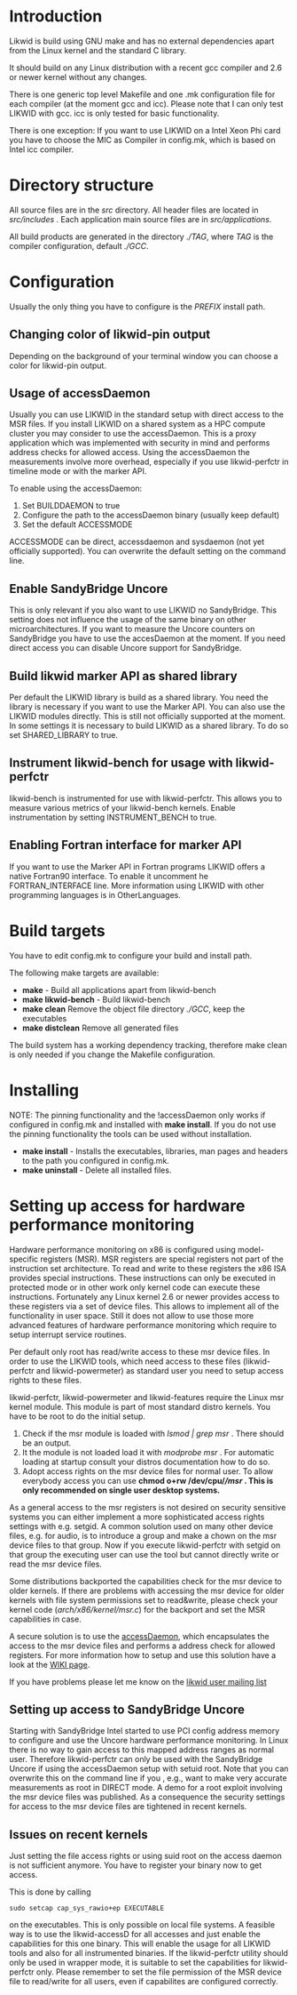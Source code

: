 

# Introduction #

Likwid is build using GNU make and has no external dependencies apart from
the Linux kernel and the standard  C library.

It should build on any Linux distribution with a recent gcc compiler
and 2.6 or newer kernel without any changes.

There is one generic top level Makefile and one .mk configuration file for each
compiler (at the moment gcc and icc). Please note that I can only test LIKWID
with gcc. icc is only tested for basic functionality.

There is one exception: If you want to use LIKWID on a Intel Xeon Phi card you have
to choose the MIC as Compiler in config.mk, which is based on Intel icc compiler.


# Directory structure #

All source files are in the _src_ directory. All header files are located in
_src/includes_ . Each application main source files are in
_src/applications_.

All build products are generated in the directory _./TAG_, where _TAG_ is the
compiler configuration, default _./GCC_.

# Configuration #

Usually the only thing you have to configure is the _PREFIX_  install path.

## Changing color of likwid-pin output ##

Depending on the background of your terminal window you can choose a color
for likwid-pin output.

## Usage of accessDaemon ##

Usually you can use LIKWID in the standard setup with direct access to the MSR
files. If you install LIKWID on a shared system as a HPC compute cluster you
may consider to use the accessDaemon. This is a proxy application which was
implemented with security in mind and performs address checks for allowed access.
Using the accessDaemon the measurements involve more overhead, especially if you use
likwid-perfctr in timeline mode or with the marker API.

To enable using the accessDaemon:

  1. Set BUILDDAEMON to true
  1. Configure the path to the accessDaemon binary (usually keep default)
  1. Set the default ACCESSMODE

ACCESSMODE can be direct, accessdaemon and sysdaemon (not yet officially supported).
You can overwrite the default setting on the command line.

## Enable SandyBridge Uncore ##

This is only relevant if you also want to use LIKWID no SandyBridge. This
setting does not influence the usage of the same binary on other
microarchitectures. If you want to measure the Uncore counters on SandyBridge
you have to use the accesDaemon at the moment. If you need direct access you
can disable Uncore support for SandyBridge.

## Build likwid marker API as shared library ##

Per default the LIKWID library is build as a shared library. You need the library
is necessary if you want to use the Marker API. You can also use the LIKWID modules
directly. This is still not officially supported at the moment. In some settings it
is necessary to build LIKWID as a shared library. To do so set SHARED\_LIBRARY to true.

## Instrument likwid-bench for usage with likwid-perfctr ##

likwid-bench is instrumented for use with likwid-perfctr. This allows you to
measure various metrics of your likwid-bench kernels. Enable instrumentation by
setting INSTRUMENT\_BENCH to true.

## Enabling Fortran interface for marker API ##

If you want to use the Marker API in Fortran programs LIKWID offers a native
Fortran90 interface. To enable it uncomment he FORTRAN\_INTERFACE line.
More information using LIKWID with other programming languages is
in OtherLanguages.

# Build targets #

You have to edit config.mk to configure your build and install path.

The following make targets are available:

  * **make** - Build all applications apart from likwid-bench
  * **make likwid-bench** - Build likwid-bench
  * **make clean** Remove the object file directory _./GCC_, keep the executables
  * **make distclean** Remove all generated files

The build system has a working dependency tracking, therefore make clean is only
needed if you change the Makefile configuration.

# Installing #

NOTE: The pinning functionality and the !accessDaemon only works if configured in config.mk and
installed with **make install**. If you do not use the pinning functionality the tools
can be used without installation.

  * **make install** - Installs the executables, libraries, man pages and headers to the path you configured in config.mk.
  * **make uninstall** - Delete all installed files.

# Setting up access for hardware performance monitoring #

Hardware performance monitoring on x86 is configured using model-specific
registers (MSR). MSR registers are special registers not part of the
instruction set architecture. To read and write to these registers the x86 ISA
provides special instructions. These instructions can only be executed in
protected mode or in other work only kernel code can execute these
instructions. Fortunately any Linux kernel 2.6 or newer provides access to these
registers via a set of device files. This allows to implement all of the
functionality in user space. Still it does not allow to use those more advanced
features of hardware performance monitoring which require to setup
interrupt service routines.

Per default only root has read/write access to these msr device files. In order
to use the LIKWID tools, which need access to these files (likwid-perfctr and
likwid-powermeter) as standard user you need to setup access rights to these
files.

likwid-perfctr, likwid-powermeter and likwid-features require the Linux msr
kernel module. This module is part of most standard distro kernels. You have to
be root to do the initial setup.

1. Check if the msr module is loaded with  _lsmod | grep msr_ . There should be an output.
2. It the module is not loaded load it with  _modprobe msr_ . For automatic loading at startup
consult your distros documentation how to do so.
3. Adopt access rights on the msr device files for normal user. To allow everybody access you can
use **chmod o+rw /dev/cpu/_/msr_ . This is only recommended on single user desktop systems.**

As a general access to the msr registers is not desired on security sensitive
systems you can either implement a more sophisticated access rights settings
with e.g. setgid. A common solution used on many other device files, e.g. for
audio, is to introduce a group and make a chown on the msr device files to that
group. Now if you execute likwid-perfctr with setgid on that group the
executing user can use the tool but cannot directly write or read the msr
device files.

Some distributions backported the capabilities check for the msr device to older kernels. If there are problems with accessing the msr device for older kernels with file system permissions set to read&write, please check your kernel code (_arch/x86/kernel/msr.c_) for the backport and set the MSR capabilities in case.

A secure solution is to use the [accessDaemon](MSRDaemon.md), which encapsulates
the access to the msr device files and performs a address check for allowed
registers. For more information how to setup and use this solution have a look
at the [WIKI page](MSRDaemon.md).

If you have problems please let me know on the
[likwid user mailing list](http://groups.google.com/group/likwid-users)


## Setting up access to SandyBridge Uncore ##

Starting with SandyBridge Intel started to use PCI config address memory to
configure and use the Uncore hardware performance monitoring. In Linux there is
no way to gain access to this mapped address ranges as normal user. Therefore
likwid-perfctr can only be used with the SandyBridge Uncore if using the
accessDaemon setup with setuid root. Note that you can overwrite this on the
command line if you , e.g., want to make very accurate measurements as root in
DIRECT mode.
A demo for a root exploit involving the msr device files was published. As a consequence the security settings for access to the msr device files are tightened in recent kernels.

## Issues on recent kernels ##

Just setting the file access rights or using suid root on the access daemon is not sufficient anymore. You have to register your binary now to get access.

This is done by calling

`sudo setcap cap_sys_rawio+ep EXECUTABLE`

on the executables. This is only possible on local file systems. A feasible way is to use the likwid-accessD for all accesses and just enable the capabilities for this one binary. This will enable the usage for all LIKWID tools and also for all instrumented binaries. If the likwid-perfctr utility should only be used in wrapper mode, it is suitable to set the capabilities for likwid-perfctr only. Please remember to set the file permission of the MSR device file to read/write for all users, even if capabilites are configured correctly.


